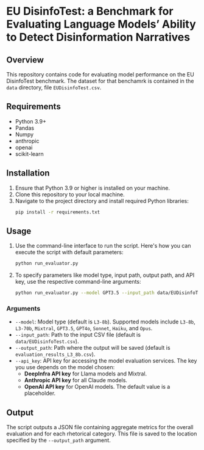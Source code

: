 
# EU DisinfoTest: a Benchmark for Evaluating Language Models’ Ability to Detect Disinformation Narratives

## Overview

This repository contains code for evaluating model performance on the EU DisinfoTest benchmark. The dataset for that benchamrk is contained in the `data` directory, file `EUDisinfoTest.csv`.

## Requirements

- Python 3.9+
- Pandas
- Numpy
- anthropic
- openai
- scikit-learn


## Installation

1. Ensure that Python 3.9 or higher is installed on your machine.
2. Clone this repository to your local machine.
3. Navigate to the project directory and install required Python libraries:
   ```bash
   pip install -r requirements.txt 
   ```

## Usage

1. Use the command-line interface to run the script. Here's how you can execute the script with default parameters:
   ```bash
   python run_evaluator.py
   ```
2. To specify parameters like model type, input path, output path, and API key, use the respective command-line arguments:
   ```bash
   python run_evaluator.py --model GPT3.5 --input_path data/EUDisinfoTest.csv --output_path your_result_file.csv --api_key YourAPIKey
   ```

### Arguments

- `--model`: Model type (default is `L3-8b`). Supported models include `L3-8b`, `L3-70b`, `Mixtral`, `GPT3.5`, `GPT4o`, `Sonnet`, `Haiku`, and `Opus`.
- `--input_path`: Path to the input CSV file (default is `data/EUDisinfoTest.csv`).
- `--output_path`: Path where the output will be saved (default is `evaluation_results_L3_8b.csv`).
- `--api_key`: API key for accessing the model evaluation services. The key you use depends on the model chosen:
  - **DeepInfra API key** for Llama models and Mixtral.
  - **Anthropic API key** for all Claude models.
  - **OpenAI API key** for OpenAI models.
  The default value is a placeholder.

## Output

The script outputs a JSON file containing aggregate metrics for the overall evaluation and for each rhetorical category. This file is saved to the location specified by the `--output_path` argument.

